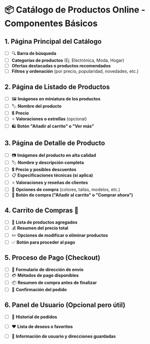 # 📦 Catálogo de Productos Online - Componentes Básicos

## 1. Página Principal del Catálogo

- [ ] 🔍 **Barra de búsqueda**
- [ ] **Categorías de productos** (Ej. Electrónica, Moda, Hogar)
- [ ] **Ofertas destacadas o productos recomendados**
- [ ] **Filtros y ordenación** (por precio, popularidad, novedades, etc.)

## 2. Página de Listado de Productos

- [ ] 🖼️ **Imágenes en miniatura de los productos**
- [ ] 🏷️ **Nombre del producto**
- [ ] 💲 **Precio**
- [ ] ⭐ **Valoraciones o estrellas** (opcional)
- [ ] 🛍️ **Botón "Añadir al carrito" o "Ver más"**

## 3. Página de Detalle de Producto

- [ ] 📷 **Imágenes del producto en alta calidad**
- [ ] 🏷️ **Nombre y descripción completa**
- [ ] 💲 **Precio y posibles descuentos**
- [ ] 📋 **Especificaciones técnicas (si aplica)**
- [ ] ⭐ **Valoraciones y reseñas de clientes**
- [ ] 🎨 **Opciones de compra** (colores, tallas, modelos, etc.)
- [ ] 🛒 **Botón de compra ("Añadir al carrito" o "Comprar ahora")**

## 4. Carrito de Compras 🛒

- [ ] 📝 **Lista de productos agregados**
- [ ] 💰 **Resumen del precio total**
- [ ] ✏️ **Opciones de modificar o eliminar productos**
- [ ] ✅ **Botón para proceder al pago**

## 5. Proceso de Pago (Checkout)

- [ ] 📍 **Formulario de dirección de envío**
- [ ] 💳 **Métodos de pago disponibles**
- [ ] 📦 **Resumen de compra antes de finalizar**
- [ ] 📩 **Confirmación del pedido**

## 6. Panel de Usuario (Opcional pero útil)

- [ ] 📜 **Historial de pedidos**
- [ ] ❤️ **Lista de deseos o favoritos**
- [ ] 👤 **Información de usuario y direcciones guardadas**

  
